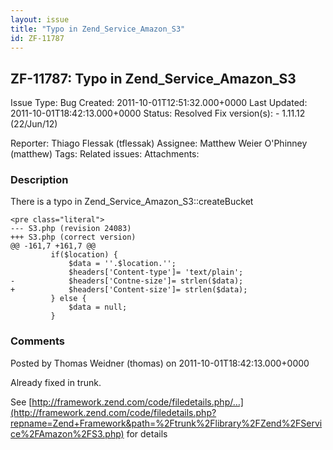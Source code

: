 ```yaml
---
layout: issue
title: "Typo in Zend_Service_Amazon_S3"
id: ZF-11787
---
```


ZF-11787: Typo in Zend\_Service\_Amazon\_S3
-------------------------------------------

 Issue Type: Bug Created: 2011-10-01T12:51:32.000+0000 Last Updated: 2011-10-01T18:42:13.000+0000 Status: Resolved Fix version(s): - 1.11.12 (22/Jun/12)
 
 Reporter:  Thiago Flessak (tflessak)  Assignee:  Matthew Weier O'Phinney (matthew)  Tags: 
 Related issues: 
 Attachments: 
### Description

There is a typo in Zend\_Service\_Amazon\_S3::createBucket

 
    <pre class="literal">
    --- S3.php (revision 24083)
    +++ S3.php (correct version)
    @@ -161,7 +161,7 @@
             if($location) {
                 $data = ''.$location.'';
                 $headers['Content-type']= 'text/plain';
    -            $headers['Contne-size']= strlen($data);
    +            $headers['Content-size']= strlen($data);
             } else {
                 $data = null;
             }


 

 

### Comments

Posted by Thomas Weidner (thomas) on 2011-10-01T18:42:13.000+0000

Already fixed in trunk.

See [http://framework.zend.com/code/filedetails.php/…](http://framework.zend.com/code/filedetails.php?repname=Zend+Framework&path=%2Ftrunk%2Flibrary%2FZend%2FService%2FAmazon%2FS3.php) for details

 

 